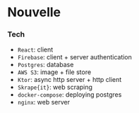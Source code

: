 # Nouvelle

### Tech

-   `React`: client
-   `Firebase`: client + server authentication
-   `Postgres`: database
-   `AWS S3`: image + file store
-   `Ktor`: async http server + http client
-   `Skrape{it}`: web scraping
-   `docker-compose`: deploying postgres
-   `nginx`: web server
